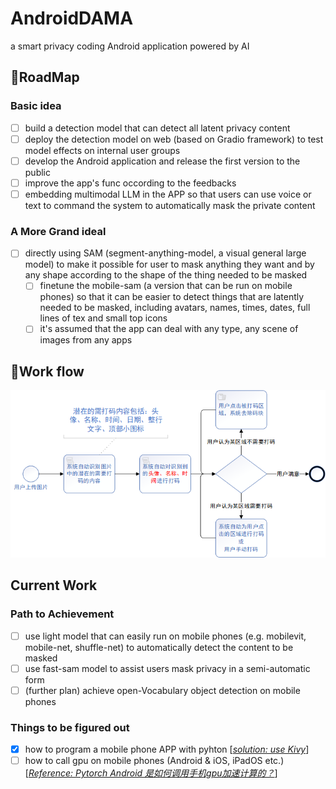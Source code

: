 # AndroidDAMA
a smart privacy coding Android application powered by AI

## 🎇RoadMap
### Basic idea
- [ ] build a detection model that can detect all latent privacy content
- [ ] deploy the detection model on web (based on Gradio framework) to test model effects on internal user groups
- [ ] develop the Android application and release the first version to the public
- [ ] improve the app's func occording to the feedbacks
- [ ] embedding multimodal LLM in the APP so that users can use voice or text to command the system to automatically mask the private content
### A More Grand ideal
- [ ] directly using SAM (segment-anything-model, a visual general large model) to make it possible for user to mask anything they want and by any shape according to the shape of the thing needed to be masked
    - [ ] finetune the mobile-sam (a version that can be run on mobile phones) so that it can be easier to detect things that are latently needed to be masked, including avatars, names, times, dates, full lines of tex and small top icons
    - [ ] it's assumed that the app can deal with any type, any scene of images from any apps
## 🚗Work flow 
![Business Process Chart](img/业务流程图.png)

## Current Work
### Path to Achievement 
- [ ] use light model that can easily run on mobile phones (e.g. mobilevit, mobile-net, shuffle-net) to automatically detect the content to be masked
- [ ] use fast-sam model to assist users mask privacy in a semi-automatic form
- [ ] (further plan) achieve open-Vocabulary object detection on mobile phones

### Things to be figured out
- [x] how to program a mobile phone APP with pyhton [[*solution: use Kivy*](https://zhuanlan.zhihu.com/p/200897880)]
- [ ] how to call gpu on mobile phones (Android & iOS, iPadOS etc.) [[*Reference: Pytorch Android 是如何调用手机gpu加速计算的？*](https://www.zhihu.com/question/404237480/answer/2926029240?utm_id=0)]
